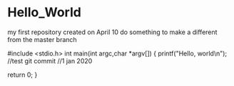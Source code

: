 # Hello_World
my first repository created on April 10       do something  to make a different from the master branch

#include <stdio.h>
int main(int argc,char *argv[])
{
  printf("Hello, world\n");
  //test git commit //1 jan 2020

  return 0;
}
